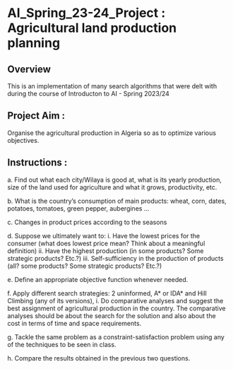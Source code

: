# AI_Spring_23-24_Project : Agricultural land production planning

## Overview 
This is an implementation of many search algorithms that were delt with during the course of Introducton to AI - Spring 2023/24

## Project Aim :
Organise the agricultural production in Algeria so as to optimize various objectives.

## Instructions :
a. Find out what each city/Wilaya is good at, what is its yearly production, size of the land used
  for agriculture and what it grows, productivity, etc.

b. What is the country’s consumption of main products: wheat, corn, dates, potatoes, tomatoes,
  green pepper, aubergines ...  

c. Changes in product prices according to the seasons

d. Suppose we ultimately want to:
  i. Have the lowest prices for the consumer (what does lowest price mean? Think about a
    meaningful definition)
  ii. Have the highest production (in some products? Some strategic products? Etc.?)
  iii. Self-sufficiency in the production of products (all? some products? Some strategic
    products? Etc.?)
    
  e. Define an appropriate objective function whenever needed.
  
  f. Apply different search strategies: 2 uninformed, A* or IDA* and Hill Climbing (any of its
    versions),
  i. Do comparative analyses and suggest the best assignment of agricultural production in the
    country. The comparative analyses should be about the search for the solution and also about
    the cost in terms of time and space requirements.

  g. Tackle the same problem as a constraint-satisfaction problem using any of the techniques to be
    seen in class.
  
  h. Compare the results obtained in the previous two questions.
